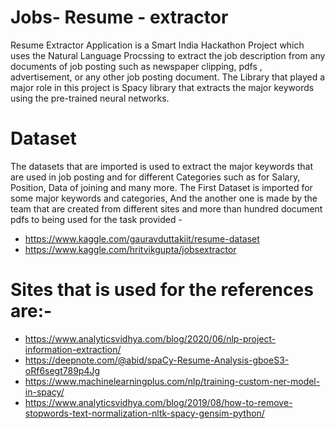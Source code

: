# Jobs- Resume - extractor

Resume Extractor Application is a Smart India Hackathon Project which uses the Natural Language Procssing to extract the job description from any documents of job posting such as newspaper clipping, pdfs , advertisement, or any other job posting document. The Library that played a major role in this project is Spacy library
that extracts the major keywords using the pre-trained neural networks.

# Dataset
The datasets that are imported is used to extract the major keywords that are used in job posting and for different Categories such as for Salary, Position, Data of joining and many more. The First Dataset is imported for some major keywords and categories, And the another one is made by the team that are created from different sites and more than hundred document pdfs to being used for the task provided - 
 
 * https://www.kaggle.com/gauravduttakiit/resume-dataset
 * https://www.kaggle.com/hritvikgupta/jobsextractor

# Sites that is used for the references are:- 
* https://www.analyticsvidhya.com/blog/2020/06/nlp-project-information-extraction/
* https://deepnote.com/@abid/spaCy-Resume-Analysis-gboeS3-oRf6segt789p4Jg
* https://www.machinelearningplus.com/nlp/training-custom-ner-model-in-spacy/
* https://www.analyticsvidhya.com/blog/2019/08/how-to-remove-stopwords-text-normalization-nltk-spacy-gensim-python/
